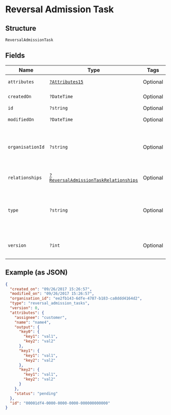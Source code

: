
# Reversal Admission Task

## Structure

`ReversalAdmissionTask`

## Fields

| Name | Type | Tags | Description | Getter | Setter |
|  --- | --- | --- | --- | --- | --- |
| `attributes` | [`?Attributes15`](../../doc/models/attributes-15.md) | Optional | - | getAttributes(): ?Attributes15 | setAttributes(?Attributes15 attributes): void |
| `createdOn` | `?DateTime` | Optional | - | getCreatedOn(): ?\DateTime | setCreatedOn(?\DateTime createdOn): void |
| `id` | `?string` | Optional | - | getId(): ?string | setId(?string id): void |
| `modifiedOn` | `?DateTime` | Optional | - | getModifiedOn(): ?\DateTime | setModifiedOn(?\DateTime modifiedOn): void |
| `organisationId` | `?string` | Optional | Unique ID of the organisation this resource is created by | getOrganisationId(): ?string | setOrganisationId(?string organisationId): void |
| `relationships` | [`?ReversalAdmissionTaskRelationships`](../../doc/models/reversal-admission-task-relationships.md) | Optional | - | getRelationships(): ?ReversalAdmissionTaskRelationships | setRelationships(?ReversalAdmissionTaskRelationships relationships): void |
| `type` | `?string` | Optional | Name of the resource type<br>**Constraints**: *Pattern*: `^[A-Za-z_]*$` | getType(): ?string | setType(?string type): void |
| `version` | `?int` | Optional | Version number<br>**Constraints**: `>= 0` | getVersion(): ?int | setVersion(?int version): void |

## Example (as JSON)

```json
{
  "created_on": "09/26/2017 15:26:57",
  "modified_on": "09/26/2017 15:26:57",
  "organisation_id": "ee2fb143-6dfe-4787-b183-ca8ddd4164d2",
  "type": "reversal_admission_tasks",
  "version": 0,
  "attributes": {
    "assignee": "customer",
    "name": "name4",
    "output": {
      "key0": {
        "key1": "val1",
        "key2": "val2"
      },
      "key1": {
        "key1": "val1",
        "key2": "val2"
      },
      "key2": {
        "key1": "val1",
        "key2": "val2"
      }
    },
    "status": "pending"
  },
  "id": "00001df4-0000-0000-0000-000000000000"
}
```

